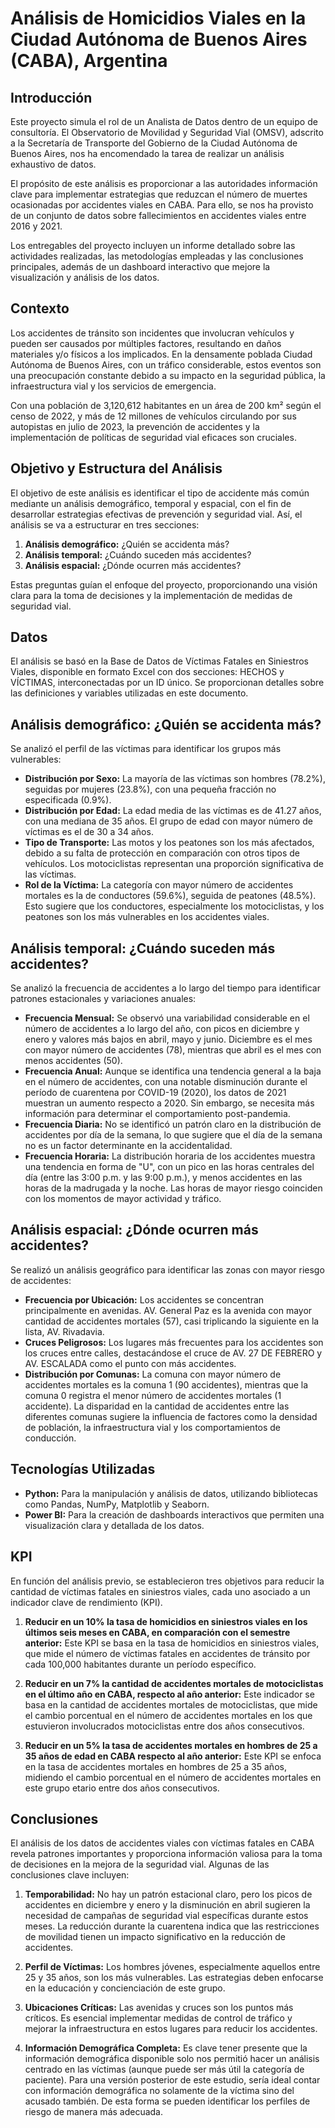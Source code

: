 # Análisis de Homicidios Viales en la Ciudad Autónoma de Buenos Aires (CABA), Argentina

## Introducción

Este proyecto simula el rol de un Analista de Datos dentro de un equipo de consultoría. El Observatorio de Movilidad y Seguridad Vial (OMSV), adscrito a la Secretaría de Transporte del Gobierno de la Ciudad Autónoma de Buenos Aires, nos ha encomendado la tarea de realizar un análisis exhaustivo de datos.

El propósito de este análisis es proporcionar a las autoridades información clave para implementar estrategias que reduzcan el número de muertes ocasionadas por accidentes viales en CABA. Para ello, se nos ha provisto de un conjunto de datos sobre fallecimientos en accidentes viales entre 2016 y 2021.

Los entregables del proyecto incluyen un informe detallado sobre las actividades realizadas, las metodologías empleadas y las conclusiones principales, además de un dashboard interactivo que mejore la visualización y análisis de los datos.

## Contexto

Los accidentes de tránsito son incidentes que involucran vehículos y pueden ser causados por múltiples factores, resultando en daños materiales y/o físicos a los implicados. En la densamente poblada Ciudad Autónoma de Buenos Aires, con un tráfico considerable, estos eventos son una preocupación constante debido a su impacto en la seguridad pública, la infraestructura vial y los servicios de emergencia.

Con una población de 3,120,612 habitantes en un área de 200 km² según el censo de 2022, y más de 12 millones de vehículos circulando por sus autopistas en julio de 2023, la prevención de accidentes y la implementación de políticas de seguridad vial eficaces son cruciales.

## Objetivo y Estructura del Análisis

El objetivo de este análisis es identificar el tipo de accidente más común mediante un análisis demográfico, temporal y espacial, con el fin de desarrollar estrategias efectivas de prevención y seguridad vial. Así, el análisis se va a estructurar en tres secciones:

1. **Análisis demográfico:** ¿Quién se accidenta más?
2. **Análisis temporal:** ¿Cuándo suceden más accidentes?
3. **Análisis espacial:** ¿Dónde ocurren más accidentes?

Estas preguntas guían el enfoque del proyecto, proporcionando una visión clara para la toma de decisiones y la implementación de medidas de seguridad vial.

## Datos

El análisis se basó en la Base de Datos de Víctimas Fatales en Siniestros Viales, disponible en formato Excel con dos secciones: HECHOS y VÍCTIMAS, interconectadas por un ID único. Se proporcionan detalles sobre las definiciones y variables utilizadas en este documento.

## Análisis demográfico: ¿Quién se accidenta más?

Se analizó el perfil de las víctimas para identificar los grupos más vulnerables:

- **Distribución por Sexo:** La mayoría de las víctimas son hombres (78.2%), seguidas por mujeres (23.8%), con una pequeña fracción no especificada (0.9%).
- **Distribución por Edad:** La edad media de las víctimas es de 41.27 años, con una mediana de 35 años. El grupo de edad con mayor número de víctimas es el de 30 a 34 años.
- **Tipo de Transporte:** Las motos y los peatones son los más afectados, debido a su falta de protección en comparación con otros tipos de vehículos. Los motociclistas representan una proporción significativa de las víctimas.
- **Rol de la Víctima:** La categoría con mayor número de accidentes mortales es la de conductores (59.6%), seguida de peatones (48.5%). Esto sugiere que los conductores, especialmente los motociclistas, y los peatones son los más vulnerables en los accidentes viales.

## Análisis temporal: ¿Cuándo suceden más accidentes?

Se analizó la frecuencia de accidentes a lo largo del tiempo para identificar patrones estacionales y variaciones anuales:

- **Frecuencia Mensual:** Se observó una variabilidad considerable en el número de accidentes a lo largo del año, con picos en diciembre y enero y valores más bajos en abril, mayo y junio. Diciembre es el mes con mayor número de accidentes (78), mientras que abril es el mes con menos accidentes (50).
- **Frecuencia Anual:** Aunque se identifica una tendencia general a la baja en el número de accidentes, con una notable disminución durante el período de cuarentena por COVID-19 (2020), los datos de 2021 muestran un aumento respecto a 2020. Sin embargo, se necesita más información para determinar el comportamiento post-pandemia.
- **Frecuencia Diaria:** No se identificó un patrón claro en la distribución de accidentes por día de la semana, lo que sugiere que el día de la semana no es un factor determinante en la accidentalidad.
- **Frecuencia Horaria:** La distribución horaria de los accidentes muestra una tendencia en forma de "U", con un pico en las horas centrales del día (entre las 3:00 p.m. y las 9:00 p.m.), y menos accidentes en las horas de la madrugada y la noche. Las horas de mayor riesgo coinciden con los momentos de mayor actividad y tráfico.

## Análisis espacial: ¿Dónde ocurren más accidentes?

Se realizó un análisis geográfico para identificar las zonas con mayor riesgo de accidentes:

- **Frecuencia por Ubicación:** Los accidentes se concentran principalmente en avenidas. AV. General Paz es la avenida con mayor cantidad de accidentes mortales (57), casi triplicando la siguiente en la lista, AV. Rivadavia.
- **Cruces Peligrosos:** Los lugares más frecuentes para los accidentes son los cruces entre calles, destacándose el cruce de AV. 27 DE FEBRERO y AV. ESCALADA como el punto con más accidentes.
- **Distribución por Comunas:** La comuna con mayor número de accidentes mortales es la comuna 1 (90 accidentes), mientras que la comuna 0 registra el menor número de accidentes mortales (1 accidente). La disparidad en la cantidad de accidentes entre las diferentes comunas sugiere la influencia de factores como la densidad de población, la infraestructura vial y los comportamientos de conducción.

## Tecnologías Utilizadas

- **Python:** Para la manipulación y análisis de datos, utilizando bibliotecas como Pandas, NumPy, Matplotlib y Seaborn.
- **Power BI:** Para la creación de dashboards interactivos que permiten una visualización clara y detallada de los datos.

## KPI

En función del análisis previo, se establecieron tres objetivos para reducir la cantidad de víctimas fatales en siniestros viales, cada uno asociado a un indicador clave de rendimiento (KPI).

1. **Reducir en un 10% la tasa de homicidios en siniestros viales en los últimos seis meses en CABA, en comparación con el semestre anterior:** Este KPI se basa en la tasa de homicidios en siniestros viales, que mide el número de víctimas fatales en accidentes de tránsito por cada 100,000 habitantes durante un período específico.

2. **Reducir en un 7% la cantidad de accidentes mortales de motociclistas en el último año en CABA, respecto al año anterior:** Este indicador se basa en la cantidad de accidentes mortales de motociclistas, que mide el cambio porcentual en el número de accidentes mortales en los que estuvieron involucrados motociclistas entre dos años consecutivos.

3. **Reducir en un 5% la tasa de accidentes mortales en hombres de 25 a 35 años de edad en CABA respecto al año anterior:** Este KPI se enfoca en la tasa de accidentes mortales en hombres de 25 a 35 años, midiendo el cambio porcentual en el número de accidentes mortales en este grupo etario entre dos años consecutivos.

## Conclusiones

El análisis de los datos de accidentes viales con víctimas fatales en CABA revela patrones importantes y proporciona información valiosa para la toma de decisiones en la mejora de la seguridad vial. Algunas de las conclusiones clave incluyen:

1. **Temporabilidad:** No hay un patrón estacional claro, pero los picos de accidentes en diciembre y enero y la disminución en abril sugieren la necesidad de campañas de seguridad vial específicas durante estos meses. La reducción durante la cuarentena indica que las restricciones de movilidad tienen un impacto significativo en la reducción de accidentes.

2. **Perfil de Víctimas:** Los hombres jóvenes, especialmente aquellos entre 25 y 35 años, son los más vulnerables. Las estrategias deben enfocarse en la educación y concienciación de este grupo.

3. **Ubicaciones Críticas:** Las avenidas y cruces son los puntos más críticos. Es esencial implementar medidas de control de tráfico y mejorar la infraestructura en estos lugares para reducir los accidentes.

4. **Información Demográfica Completa:** Es clave tener presente que la información demográfica disponible solo nos permitió hacer un análisis centrado en las víctimas (aunque puede ser más útil la categoría de paciente). Para una versión posterior de este estudio, sería ideal contar con información demográfica no solamente de la víctima sino del acusado también. De esta forma se pueden identificar los perfiles de riesgo de manera más adecuada.
